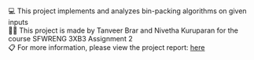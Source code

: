 💻 This project implements and analyzes bin-packing algorithms on given inputs  <br />
👩‍💻 This project is made by Tanveer Brar and Nivetha Kuruparan for the course SFWRENG 3XB3 Assignment 2  <br />
📋 For more information, please view the project report: [here](https://github.com/nivethakuruparan/bin-packing/blob/main/report.ipynb)  <br />
